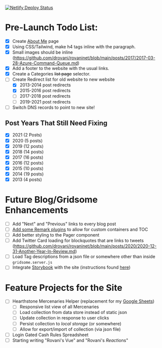 [![Netlify Deploy Status](https://api.netlify.com/api/v1/badges/aad9cac8-4737-4708-a70f-104749fcd8d7/deploy-status)](https://app.netlify.com/sites/rovaninet/deploys)

# Pre-Launch Todo List:

- [x] Create [About Me](https://github.com/drovani/rovaninet/blob/main/src/pages/About.vue) page
- [x] Using CSS/Tailwind, make h4 tags inline with the paragraph.
- [x] Small images should be inline (https://github.com/drovani/rovaninet/blob/main/posts/2017/2017-03-28-Azure-Command-Queue.md)
- [x] Add a footer to the website with the usual links.
- [x] Create a Categories ~~list page~~ selector.
- [ ] Create Redirect list for old website to new website
  - [x] 2013-2014 post redirects
  - [x] 2015-2016 post redirects
  - [ ] 2017-2018 post redirects
  - [ ] 2019-2021 post redirects
- [ ] Switch DNS records to point to new site!

## Post Years That Still Need Fixing

- [x] 2021 (2 Posts)
- [x] 2020 (5 posts)
- [x] 2019 (12 posts)
- [x] 2018 (14 posts)
- [x] 2017 (16 posts)
- [x] 2016 (12 posts)
- [x] 2015 (10 posts)
- [x] 2014 (19 posts)
- [x] 2013 (4 posts)

# Future Blog/Gridsome Enhancements

- [ ] Add "Next" and "Previous" links to every blog post
- [ ] [Add some Remark plugins](https://github.com/gridsome/gridsome/issues/61) to allow for custom containers and TOC
- [ ] Add better styling to the Pager component
- [ ] Add Twitter Card loading for blockquotes that are links to tweets (https://github.com/drovani/rovaninet/blob/main/posts/2020/2020-12-31-Another-Year-In-Review.md)
- [ ] Load Tag descriptions from a json file or somewhere other than inside `gridsome.server.js`
- [ ] Integrate [Storybook](https://storybook.js.org/) with the site (instructions found [here](https://mannes.tech/gridsome-storybook/))

# Feature Projects for the Site

- [ ] Hearthstone Mercenaries Helper (replacement for my [Google Sheets](https://docs.google.com/spreadsheets/d/19FBZWszfu286zdRNZ43JvUD2bUvxLfrYTLmO1qSJmEM/edit?usp=sharing))
  - [ ] Responsive list view of all Mercenaries
  - [ ] Load collection from data store instead of static json
  - [ ] Update collection in response to user clicks
  - [ ] Persist collection to _local storage_ (or somewhere)
  - [ ] Allow for export/import of collection (via json file)
- [ ] Login Gated Cash Rules Spreadsheet
- [ ] Starting writing "Rovani's Vue" and "Rovani's *React*ions"